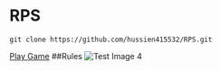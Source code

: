 # RPS
    git clone https://github.com/hussien415532/RPS.git
 <a href="https://hussien415532.github.io/RPS/"> Play Game</a>
##Rules
![Test Image 4](https://github.com/tograh/testrepository/3DTest.png)

